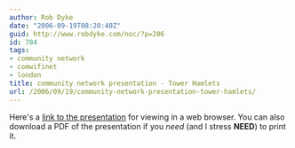 ```yaml
---
author: Rob Dyke
date: "2006-09-19T08:20:40Z"
guid: http://www.robdyke.com/noc/?p=206
id: 784
tags:
- community network
- comwifinet
- london
title: community network presentation - Tower Hamlets
url: /2006/09/19/community-network-presentation-tower-hamlets/
---
```

Here's a [link to the presentation](http://open.comwifinet.com/projects/towerhamlets/cwn_presentation_v1.html) for viewing in a web browser. You can also download a PDF of the presentation if you _need_ (and I stress **NEED**) to print it.